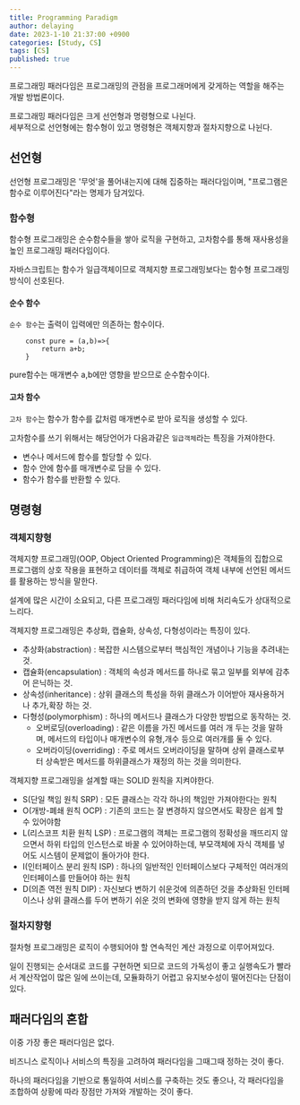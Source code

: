 ```yaml
---
title: Programming Paradigm
author: delaying
date: 2023-1-10 21:37:00 +0900
categories: [Study, CS]
tags: [CS]
published: true
---
```


프로그래밍 패러다임은 프로그래밍의 관점을 프로그래머에게 갖게하는 역할을 해주는 개발 방법론이다.

프로그래밍 패러다임은 크게 선언형과 명령형으로 나뉜다.<br/>
세부적으로 선언형에는 함수형이 있고 명령형은 객체지향과 절차지향으로 나뉜다.

## 선언형
선언형 프로그래밍은 '무엇'을 풀어내는지에 대해 집중하는 패러다임이며, "프로그램은 함수로 이루어진다"라는 명제가 담겨있다.

### 함수형
함수형 프로그래밍은 순수함수들을 쌓아 로직을 구현하고, 고차함수를 통해 재사용성을 높인 프로그래밍 패러다임이다.

자바스크립트는 함수가 일급객체이므로 객체지향 프로그래밍보다는 함수형 프로그래밍 방식이 선호된다.

#### 순수 함수
`순수 함수`는 출력이 입력에만 의존하는 함수이다.
```
    const pure = (a,b)=>{
        return a+b;
    }
```
pure함수는 매개변수 a,b에만 영향을 받으므로 순수함수이다.

#### 고차 함수
`고차 함수`는 함수가 함수를 값처럼 매개변수로 받아 로직을 생성할 수 있다.

고차함수를 쓰기 위해서는 해당언어가 다음과같은 `일급객체`라는 특징을 가져야한다.
- 변수나 메서드에 함수를 할당할 수 있다.
- 함수 안에 함수를 매개변수로 담을 수 있다.
- 함수가 함수를 반환할 수 있다.

## 명령형
### 객체지향형
객체지향 프로그래밍(OOP, Object Oriented Programming)은 객체들의 집합으로 프로그램의 상호 작용을 표현하고 데이터를 객체로 취급하여 객체 내부에 선언된 메서드를 활용하는 방식을 말한다.

설계에 많은 시간이 소요되고, 다른 프로그래밍 패러다임에 비해 처리속도가 상대적으로 느리다.

객체지향 프로그래밍은 추상화, 캡슐화, 상속성, 다형성이라는 특징이 있다.
- 추상화(abstraction) : 복잡한 시스템으로부터 핵심적인 개념이나 기능을 추려내는것.
- 캡슐화(encapsulation) : 객체의 속성과 메서드를 하나로 묶고 일부를 외부에 감추어 은닉하는 것.
- 상속성(inheritance) : 상위 클래스의 특성을 하위 클래스가 이어받아 재사용하거나 추가,확장 하는 것.
- 다형성(polymorphism) : 하나의 메서드나 클래스가 다양한 방법으로 동작하는 것.
    - 오버로딩(overloading) : 같은 이름을 가진 메서드를 여러 개 두는 것을 말하며, 메서드의 타입이나 매개변수의 유형,개수 등으로 여러개를 둘 수 있다.
    - 오버라이딩(overriding) : 주로 메서드 오버라이딩을 말하며 상위 클래스로부터 상속받은 메서드를 하위클래스가 재정의 하는 것을 의미한다.


객체지향 프로그래밍을 설계할 때는 SOLID 원칙을 지켜야한다.
- S(단일 책임 원칙 SRP) : 모든 클래스는 각각 하나의 책임만 가져야한다는 원칙
- O(개방-폐쇄 원칙 OCP) : 기존의 코드는 잘 변경하지 않으면서도 확장은 쉽게 할 수 있어야함
- L(리스코프 치환 원칙 LSP) : 프로그램의 객체는 프로그램의 정확성을 깨뜨리지 않으면서 하위 타입의 인스턴스로 바꿀 수 있어야하는데, 부모객체에 자식 객체를 넣어도 시스템이 문제없이 돌아가야 한다.
- I(인터페이스 분리 원칙 ISP) : 하나의 일반적인 인터페이스보다 구체적인 여러개의 인터페이스를 만들어야 하는 원칙
- D(의존 역전 원칙 DIP) : 자신보다 변하기 쉬운것에 의존하던 것을 추상화된 인터페이스나 상위 클래스를 두어 변하기 쉬운 것의 변화에 영향을 받지 않게 하는 원칙


### 절차지향형
절차형 프로그래밍은 로직이 수행되어야 할 연속적인 계산 과정으로 이루어져있다.

일이 진행되는 순서대로 코드를 구현하면 되므로 코드의 가독성이 좋고 실행속도가 빨라서 계산작업이 많은 일에 쓰이는데, 모듈화하기 어렵고 유지보수성이 떨어진다는 단점이 있다.


## 패러다임의 혼합
이중 가장 좋은 패러다임은 없다.

비즈니스 로직이나 서비스의 특징을 고려하여 패러다임을 그때그때 정하는 것이 좋다.

하나의 패러다임을 기반으로 통일하여 서비스를 구축하는 것도 좋으나, 각 패러다임을 조합하여 상황에 따라 장점만 가져와 개발하는 것이 좋다.